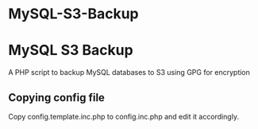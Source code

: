 MySQL-S3-Backup
===============

# MySQL S3 Backup

A PHP script to backup MySQL databases to S3 using GPG for encryption

## Copying config file

Copy config.template.inc.php to config.inc.php and edit it accordingly.